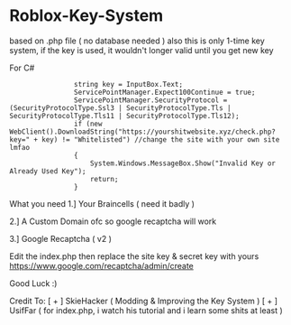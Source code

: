 # Roblox-Key-System
based on .php file ( no database needed ) also this is only 1-time key system, if the key is used, it wouldn't longer valid until you get new key


For C#
```
                string key = InputBox.Text; 
                ServicePointManager.Expect100Continue = true;
                ServicePointManager.SecurityProtocol = (SecurityProtocolType.Ssl3 | SecurityProtocolType.Tls | SecurityProtocolType.Tls11 | SecurityProtocolType.Tls12);
                if (new WebClient().DownloadString("https://yourshitwebsite.xyz/check.php?key=" + key) != "Whitelisted") //change the site with your own site lmfao
                {
                    System.Windows.MessageBox.Show("Invalid Key or Already Used Key");
                    return;
                }
```

What you need
1.] Your Braincells ( need it badly )

2.] A Custom Domain ofc so google recaptcha will work

3.] Google Recaptcha ( v2 )


Edit the index.php then replace the site key & secret key with yours
https://www.google.com/recaptcha/admin/create

Good Luck :)

Credit To:
[ + ] SkieHacker ( Modding & Improving the Key System )
[ + ] UsifFar ( for index.php, i watch his tutorial and i learn some shits at least )

